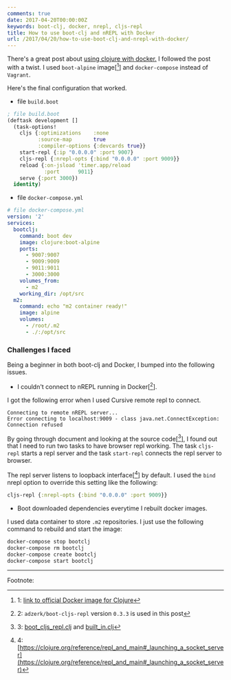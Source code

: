 ```yaml
---
comments: true
date: 2017-04-20T00:00:00Z
keywords: boot-clj, docker, nrepl, cljs-repl
title: How to use boot-clj and nREPL with Docker
url: /2017/04/20/how-to-use-boot-clj-and-nrepl-with-docker/
---
```


There's a great post about [using clojure with docker.](http://blog.dominic.io/vagrant-docker-and-clojure/) I followed the post with a twist. I used `boot-alpine` image[[^1]] and `docker-compose` instead of `Vagrant`.

Here's the final configuration that worked.

- file `build.boot`
```clojure
; file build.boot
(deftask development []
  (task-options!
    cljs {:optimizations    :none
          :source-map       true
          :compiler-options {:devcards true}}
    start-repl {:ip "0.0.0.0" :port 9007}
    cljs-repl {:nrepl-opts {:bind "0.0.0.0" :port 9009}}
    reload {:on-jsload 'timer.app/reload
            :port      9011}
    serve {:port 3000})
  identity)
```
- file `docker-compose.yml`
```yaml
# file docker-compose.yml
version: '2'
services:
  bootclj:
    command: boot dev
    image: clojure:boot-alpine
    ports:
      - 9007:9007
      - 9009:9009
      - 9011:9011
      - 3000:3000
    volumes_from:
      - m2
    working_dir: /opt/src
  m2:
    command: echo "m2 container ready!"
    image: alpine
    volumes:
      - /root/.m2
      - ./:/opt/src
```

### Challenges I faced

Being a beginner in both boot-clj and Docker, I bumped into the following issues.

- I couldn't connect to nREPL running in Docker[[^2]].

I got the following error when I used Cursive remote repl to connect.
```
Connecting to remote nREPL server...
Error connecting to localhost:9009 - class java.net.ConnectException: Connection refused
```
By going through document and looking at the source code[[^3]], I found out that I need to run two tasks to have browser repl working. The task `cljs-repl` starts a repl server and the task `start-repl` connects the repl server to browser. 

The repl server listens to loopback interface[[^4]] by default. I used the `bind` nrepl option to override this setting like the following:
```clojure
cljs-repl {:nrepl-opts {:bind "0.0.0.0" :port 9009}}
```

- Boot downloaded dependencies everytime I rebuilt docker images.

I used data container to store `.m2` repositories. I just use the following command to rebuild and start the image:
```bash
docker-compose stop bootclj 
docker-compose rm bootclj
docker-compose create bootclj
docker-compose start bootclj
```

---
Footnote:

[^1]: 1: [link to official Docker image for Clojure](https://hub.docker.com/_/clojure/)
[^2]: 2: `adzerk/boot-cljs-repl` version `0.3.3` is used in this post
[^3]: 3: [boot_cljs_repl.clj](https://github.com/adzerk-oss/boot-cljs-repl/blob/master/src/adzerk/boot_cljs_repl.clj#L204) and [built_in.clj](https://github.com/boot-clj/boot/blob/2.6.0/boot/core/src/boot/task/built_in.clj#L371)
[^4]: 4: [https://clojure.org/reference/repl_and_main#_launching_a_socket_server](https://clojure.org/reference/repl_and_main#_launching_a_socket_server)
